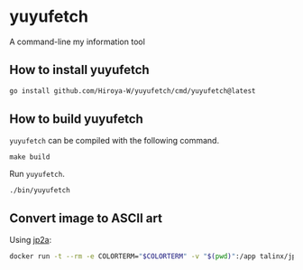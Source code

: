 # yuyufetch

A command-line my information tool

## How to install yuyufetch

```bash
go install github.com/Hiroya-W/yuyufetch/cmd/yuyufetch@latest
```

## How to build yuyufetch

`yuyufetch` can be compiled with the following command.

```
make build
```

Run `yuyufetch`.

```
./bin/yuyufetch
```

## Convert image to ASCII art

Using [jp2a](https://github.com/Talinx/jp2a):

```bash
docker run -t --rm -e COLORTERM="$COLORTERM" -v "$(pwd)":/app talinx/jp2a --colors --size=36x18 --chars="..,;McM0MNWM" yuyu.png
```
